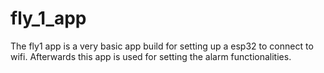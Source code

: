 # fly_1_app

The fly1 app is a very basic app build for setting up a esp32 to connect to wifi. Afterwards this app is used for setting the alarm functionalities.
